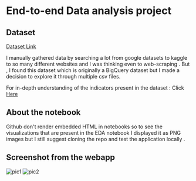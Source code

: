 # End-to-end Data analysis project
## Dataset
[Dataset Link](https://www.kaggle.com/datasets/theworldbank/world-bank-intl-education?select=country_summary)

I manually gathered data by searching a lot from google datasets to kaggle to so many different websites and I was thinking even to web-scraping . But , I found this dataset which is originally a BigQuery dataset but I made a decision to explore it through multiple csv files.

For in-depth understanding of the indicators present in the dataset : Click [Here](https://www.google.com/url?sa=t&rct=j&q=&esrc=s&source=web&cd=&cad=rja&uact=8&ved=2ahUKEwi13KXk0a_-AhUKtaQKHSZhASAQFnoECA8QAQ&url=https%3A%2F%2Fdata.unicef.org%2Fwp-content%2Fuploads%2F2019%2F07%2FMICS-EAGLE-implementation-guidebook_English.pdf&usg=AOvVaw3YFPolmWYUR0zdKrXJ-NIq)

## About the notebook
Github don't render embedded HTML in notebooks so to see the visualizations that are present in the EDA notebook I displayed it as PNG images but I still suggest cloning the repo and test the application locally .

## Screenshot from the webapp 

![pic1](https://github.com/Harounnn/eDash/blob/cda92cef2bcc93e3ab8135919069dffafd899331/screenshots/pic1.png)
![pic2](https://github.com/Harounnn/eDash/blob/cda92cef2bcc93e3ab8135919069dffafd899331/screenshots/pic2.png)


